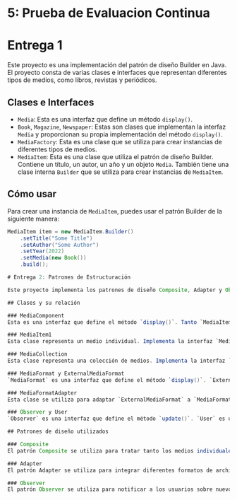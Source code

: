 # 5: Prueba de Evaluacion Continua

# Entrega 1

Este proyecto es una implementación del patrón de diseño Builder en Java. El proyecto consta de varias clases e interfaces que representan diferentes tipos de medios, como libros, revistas y periódicos.

## Clases e Interfaces

- `Media`: Esta es una interfaz que define un método `display()`.
- `Book`, `Magazine`, `Newspaper`: Estas son clases que implementan la interfaz `Media` y proporcionan su propia implementación del método `display()`.
- `MediaFactory`: Esta es una clase que se utiliza para crear instancias de diferentes tipos de medios.
- `MediaItem`: Esta es una clase que utiliza el patrón de diseño Builder. Contiene un título, un autor, un año y un objeto `Media`. También tiene una clase interna `Builder` que se utiliza para crear instancias de `MediaItem`.

## Cómo usar

Para crear una instancia de `MediaItem`, puedes usar el patrón Builder de la siguiente manera:

```java
MediaItem item = new MediaItem.Builder()
    .setTitle("Some Title")
    .setAuthor("Some Author")
    .setYear(2022)
    .setMedia(new Book())
    .build();

# Entrega 2: Patrones de Estructuración

Este proyecto implementa los patrones de diseño Composite, Adapter y Observer en el contexto de una biblioteca de medios.

## Clases y su relación

### MediaComponent
Esta es una interfaz que define el método `display()`. Tanto `MediaItem1` como `MediaCollection` implementan esta interfaz.

### MediaItem1
Esta clase representa un medio individual. Implementa la interfaz `MediaComponent` y define campos para el título, el autor y el año, así como métodos para obtener y establecer estos valores.

### MediaCollection
Esta clase representa una colección de medios. Implementa la interfaz `MediaComponent` y mantiene una lista de `MediaComponent`. Puede agregar `MediaComponent` a la lista y mostrar todos los `MediaComponent` en la lista.

### MediaFormat y ExternalMediaFormat
`MediaFormat` es una interfaz que define el método `display()`. `ExternalMediaFormat` es una clase que representa un formato de medios externos y tiene un método `show()`. 

### MediaFormatAdapter
Esta clase se utiliza para adaptar `ExternalMediaFormat` a `MediaFormat`. Implementa `MediaFormat` y utiliza un objeto `ExternalMediaFormat` para implementar el método `display()`.

### Observer y User
`Observer` es una interfaz que define el método `update()`. `User` es una clase que implementa `Observer` y muestra un mensaje cuando se llama al método `update()`.

## Patrones de diseño utilizados

### Composite
El patrón Composite se utiliza para tratar tanto los medios individuales (`MediaItem1`) como las colecciones de medios (`MediaCollection`) de manera uniforme a través de la interfaz `MediaComponent`.

### Adapter
El patrón Adapter se utiliza para integrar diferentes formatos de archivos sin cambiar la interfaz de usuario. `MediaFormatAdapter` se utiliza para adaptar `ExternalMediaFormat` a `MediaFormat`.

### Observer
El patrón Observer se utiliza para notificar a los usuarios sobre nuevos lanzamientos o actualizaciones en sus suscripciones. `User` implementa `Observer` y se actualiza cuando se llama al método `update()`.
